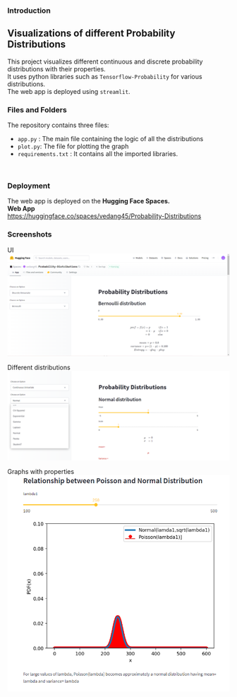 ### Introduction
## Visualizations of different Probability Distributions 

This project visualizes different continuous and discrete probability distributions with their properties.
<br>
It uses python libraries such as `Tensorflow-Probability` for various distributions. 
<br>The web app is deployed using `streamlit`.

### Files and Folders
The repository contains three files:    
* `app.py` : The main file containing the logic of all the distributions
* `plot.py`: The file for plotting the graph
* `requirements.txt` : It contains all the imported libraries.
<br>
  
### Deployment
The web app is deployed on the **Hugging Face Spaces.**
<br>
**Web App** <br>
https://huggingface.co/spaces/vedang45/Probability-Distributions

### Screenshots

UI
![img.png](img.png)

Different distributions
![img_1.png](img_1.png)

Graphs with properties
![img_2.png](img_2.png)
